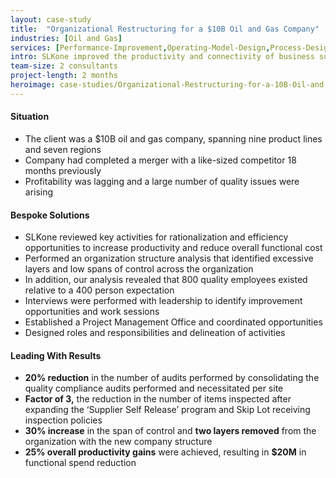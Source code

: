 ```yaml
---
layout: case-study
title:  "Organizational Restructuring for a $10B Oil and Gas Company"
industries: [Oil and Gas]
services: [Performance-Improvement,Operating-Model-Design,Process-Design]
intro: SLKone improved the productivity and connectivity of business support functions by designing and aligning departmental structures within the organization
team-size: 2 consultants
project-length: 2 months
heroimage: case-studies/Organizational-Restructuring-for-a-10B-Oil-and-Gas-Company.jpg
---
```


#### Situation
- The client was a $10B oil and gas company, spanning nine product lines and seven regions
- Company had completed a merger with a like-sized competitor 18 months previously
- Profitability was lagging and a large number of quality issues were arising

#### Bespoke Solutions
- SLKone reviewed key activities for rationalization and efficiency opportunities to increase productivity and reduce overall functional cost
- Performed an organization structure analysis that identified excessive layers and low spans of control across the organization
- In addition, our analysis revealed that 800 quality employees existed relative to a 400 person expectation
- Interviews were performed with leadership to identify improvement opportunities and work sessions
- Established a Project Management Office and coordinated opportunities
- Designed roles and responsibilities and delineation of activities

#### Leading With Results
- **20% reduction** in the number of audits performed by consolidating the quality compliance audits performed and necessitated per site
- **Factor of 3,** the reduction in the number of items inspected after expanding the ‘Supplier Self Release’ program and Skip Lot receiving inspection policies
- **30% increase** in the span of control and **two layers removed** from the organization with the new company structure
- **25% overall productivity gains** were achieved, resulting in **$20M** in functional spend reduction

